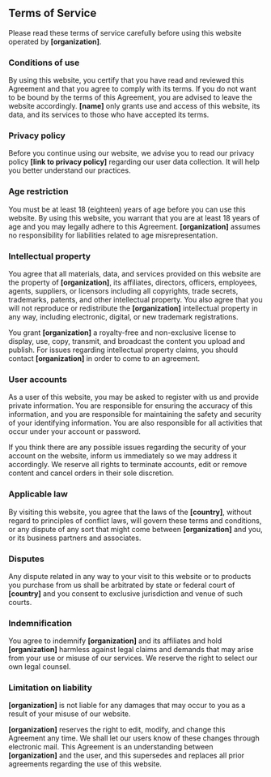 ## Terms of Service

Please read these terms of service carefully before using this website operated by <b>[organization]</b>.

### Conditions of use

By using this website, you certify that you have read and reviewed this Agreement and that you agree to comply with its terms. If you do not want to be bound by the terms of this Agreement, you are advised to leave the website accordingly. <b>[name]</b> only grants use and access of this website, its data, and its services to those who have accepted its terms.

### Privacy policy

Before you continue using our website, we advise you to read our privacy policy <b>[link to privacy policy]</b> regarding our user data collection. It will help you better understand our practices.

### Age restriction

You must be at least 18 (eighteen) years of age before you can use this website. By using this website, you warrant that you are at least 18 years of age and you may legally adhere to this Agreement. <b>[organization]</b> assumes no responsibility for liabilities related to age misrepresentation.

### Intellectual property

You agree that all materials, data, and services provided on this website are the property of <b>[organization]</b>, its affiliates, directors, officers, employees, agents, suppliers, or licensors including all copyrights, trade secrets, trademarks, patents, and other intellectual property. You also agree that you will not reproduce or redistribute the <b>[organization]</b> intellectual property in any way, including electronic, digital, or new trademark registrations.

You grant <b>[organization]</b> a royalty-free and non-exclusive license to display, use, copy, transmit, and broadcast the content you upload and publish. For issues regarding intellectual property claims, you should contact <b>[organization]</b> in order to come to an agreement.

### User accounts

As a user of this website, you may be asked to register with us and provide private information. You are responsible for ensuring the accuracy of this information, and you are responsible for maintaining the safety and security of your identifying information. You are also responsible for all activities that occur under your account or password.

If you think there are any possible issues regarding the security of your account on the website, inform us immediately so we may address it accordingly. We reserve all rights to terminate accounts, edit or remove content and cancel orders in their sole discretion.

### Applicable law

By visiting this website, you agree that the laws of the <b>[country]</b>, without regard to principles of conflict laws, will govern these terms and conditions, or any dispute of any sort that might come between <b>[organization]</b> and you, or its business partners and associates.

### Disputes

Any dispute related in any way to your visit to this website or to products you purchase from us shall be arbitrated by state or federal court of <b>[country]</b> and you consent to exclusive jurisdiction and venue of such courts.

### Indemnification

You agree to indemnify <b>[organization]</b> and its affiliates and hold <b>[organization]</b> harmless against legal claims and demands that may arise from your use or misuse of our services. We reserve the right to select our own legal counsel.

### Limitation on liability

<b>[organization]</b> is not liable for any damages that may occur to you as a result of your misuse of our website.

<b>[organization]</b> reserves the right to edit, modify, and change this Agreement any time. We shall let our users know of these changes through electronic mail. This Agreement is an understanding between <b>[organization]</b> and the user, and this supersedes and replaces all prior agreements regarding the use of this website.
